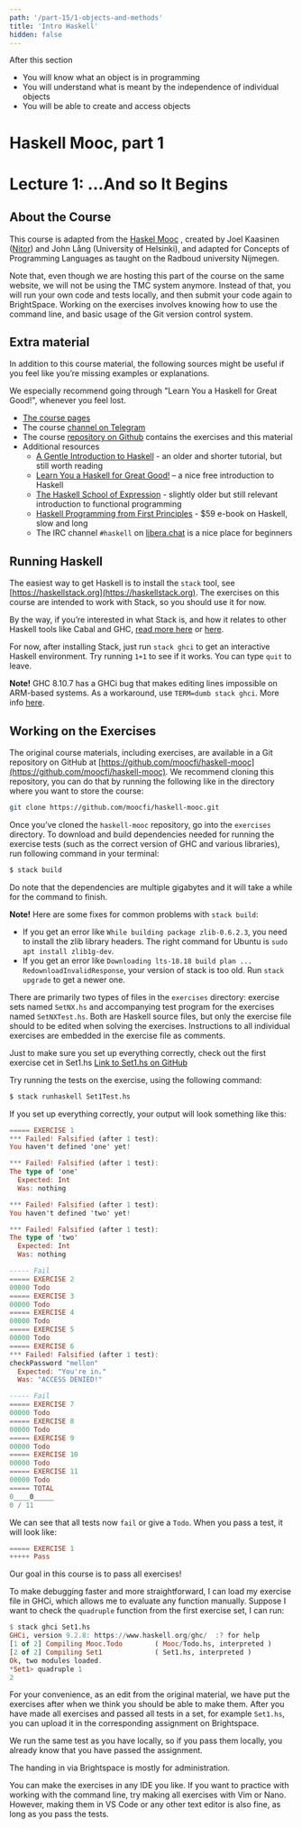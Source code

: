 ```yaml
---
path: '/part-15/1-objects-and-methods'
title: 'Intro Haskell'
hidden: false
---
```


<text-box variant='learningObjectives' name="Learning objectives">

After this section

- You will know what an object is in programming
- You will understand what is meant by the independence of individual objects
- You will be able to create and access objects

</text-box>


Haskell Mooc, part 1
====================


Lecture 1: …And so It Begins
==============================

About the Course
--------------------

This course is adapted from the [Haskel Mooc](https://haskell.mooc.fi/part1) , created by Joel Kaasinen ([Nitor](https://nitor.com/en)) and John Lång (University of Helsinki), and adapted for Concepts of Programming Languages as taught on the Radboud university Nijmegen.

Note that, even though we are hosting this part of the course on the same website, we will not be using the TMC system anymore. Instead of that, you will run your own code and tests locally, and then submit your code again to BrightSpace. Working on the exercises involves knowing how to use the command line, and basic usage of the Git version control system.

Extra material
--------------

In addition to this course material, the following sources might be useful if you feel like you’re missing examples or explanations.

We especially recommend going through "Learn You a Haskell for Great Good!", whenever you feel lost.

*   [The course pages](https://haskell.mooc.fi)
*   The course [channel on Telegram](https://t.me/haskell_mooc_fi)
*   The course [repository on Github](https://github.com/moocfi/haskell-mooc) contains the exercises and this material
*   Additional resources
    *   [A Gentle Introduction to Haskell](https://www.haskell.org/tutorial/) - an older and shorter tutorial, but still worth reading
    *   [Learn You a Haskell for Great Good!](http://learnyouahaskell.com/chapters) – a nice free introduction to Haskell
    *   [The Haskell School of Expression](https://www.cs.yale.edu/homes/hudak/SOE/index.htm) - slightly older but still relevant introduction to functional programming
    *   [Haskell Programming from First Principles](https://haskellbook.com/) - $59 e-book on Haskell, slow and long
    *   The IRC channel `#haskell` on [libera.chat](https://libera.chat/) is a nice place for beginners


Running Haskell
-------------------

The easiest way to get Haskell is to install the `stack` tool, see [https://haskellstack.org](https://haskellstack.org). The exercises on this course are intended to work with Stack, so you should use it for now.

By the way, if you’re interested in what Stack is, and how it relates to other Haskell tools like Cabal and GHC, [read more here](https://www.quora.com/What-is-the-difference-between-Cabal-and-Stack-in-Haskell-projects-Which-one-do-you-recommend-and-why) or [here](https://docs.haskellstack.org/en/stable/faq/).

For now, after installing Stack, just run `stack ghci` to get an interactive Haskell environment.
Try running `1+1` to see if it works. You can type `quit` to leave.

**Note!** GHC 8.10.7 has a GHCi bug that makes editing lines impossible on ARM-based systems. As a workaround, use `TERM=dumb stack ghci`. More info [here](https://gitlab.haskell.org/ghc/ghc/-/issues/20022).


Working on the Exercises
---------------------

The original course materials, including exercises, are available in a Git repository on GitHub at [https://github.com/moocfi/haskell-mooc](https://github.com/moocfi/haskell-mooc). We recommend cloning this repository, you can do that by running the following like in the directory where you want to store the course:

```bash
git clone https://github.com/moocfi/haskell-mooc.git
```

Once you’ve cloned the `haskell-mooc` repository, go into the `exercises` directory. To download and build dependencies needed for running the exercise tests (such as the correct version of GHC and various libraries), run following command in your terminal:

```Bash
$ stack build
```
Do note that the dependencies are multiple gigabytes and it will take a while for the command to finish.

**Note!** Here are some fixes for common problems with `stack build`:

*   If you get an error like `While building package zlib-0.6.2.3`, you need to install the zlib library headers. The right command for Ubuntu is `sudo apt install zlib1g-dev`.
*   If you get an error like `Downloading lts-18.18 build plan ... RedownloadInvalidResponse`, your version of stack is too old. Run `stack upgrade` to get a newer one.


There are primarily two types of files in the `exercises` directory: exercise sets named `SetNX.hs` and accompanying test program for the exercises named `SetNXTest.hs`. Both are Haskell source files, but only the exercise file should to be edited when solving the exercises. Instructions to all individual exercises are embedded in the exercise file as comments.

Just to make sure you set up everything correctly, check out the first exercise cet in Set1.hs [Link to Set1.hs on GitHub](https://github.com/moocfi/haskell-mooc/blob/master/exercises/Set1.hs)

Try running the tests on the exercise, using the following command:

```Bash
$ stack runhaskell Set1Test.hs
```

If you set up everything correctly, your output will look something like this:
```Haskell
===== EXERCISE 1
*** Failed! Falsified (after 1 test):
You haven't defined 'one' yet!

*** Failed! Falsified (after 1 test):
The type of 'one'
  Expected: Int
  Was: nothing

*** Failed! Falsified (after 1 test):
You haven't defined 'two' yet!

*** Failed! Falsified (after 1 test):
The type of 'two'
  Expected: Int
  Was: nothing

----- Fail
===== EXERCISE 2
00000 Todo
===== EXERCISE 3
00000 Todo
===== EXERCISE 4
00000 Todo
===== EXERCISE 5
00000 Todo
===== EXERCISE 6
*** Failed! Falsified (after 1 test):
checkPassword "mellon"
  Expected: "You're in."
  Was: "ACCESS DENIED!"

----- Fail
===== EXERCISE 7
00000 Todo
===== EXERCISE 8
00000 Todo
===== EXERCISE 9
00000 Todo
===== EXERCISE 10
00000 Todo
===== EXERCISE 11
00000 Todo
===== TOTAL
0____0_____
0 / 11
```
We can see that all tests now `fail` or give a `Todo`. When you pass a test, it will look like:

```Haskell
===== EXERCISE 1
+++++ Pass
```
Our goal in this course is to pass all exercises!


To make debugging faster and more straightforward, I can load my exercise file in GHCi, which allows me to evaluate any function manually. Suppose I want to check the `quadruple` function from the first exercise set, I can run:

```Haskell
$ stack ghci Set1.hs
GHCi, version 9.2.8: https://www.haskell.org/ghc/  :? for help
[1 of 2] Compiling Mooc.Todo        ( Mooc/Todo.hs, interpreted )
[2 of 2] Compiling Set1             ( Set1.hs, interpreted )
Ok, two modules loaded.
*Set1> quadruple 1
2
```


For your convenience, as an edit from the original material, we have put the exercises after when we think you should be able to make them.
After you have made all exercises and passed all tests in a set, for example `Set1.hs`, you can upload it in the corresponding assignment on Brightspace.

We run the same test as you have locally, so if you pass them locally, you already know that you have passed the assignment.

The handing in via Brightspace is mostly for administration.

You can make the exercises in any IDE you like. If you want to practice with working with the command line, try making all exercises with Vim or Nano. However, making them in VS Code or any other text editor is also fine, as long as you pass the tests.
